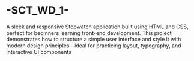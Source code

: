 # -SCT_WD_1-
A sleek and responsive Stopwatch application built using HTML and CSS, perfect for beginners learning front-end development. This project demonstrates how to structure a simple user interface and style it with modern design principles—ideal for practicing layout, typography, and interactive UI components
